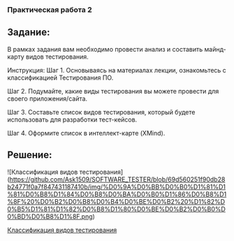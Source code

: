 ### Практическая работа 2
## Задание:
В рамках задания вам необходимо провести анализ и составить майнд-карту видов тестирования.

Инструкция:
Шаг 1. Основываясь на материалах лекции, ознакомьтесь с классификацией Тестирования ПО.

Шаг 2. Подумайте, какие виды тестирования вы можете провести для своего приложения/сайта.

Шаг 3. Составьте список видов тестирования, который будете использовать для разработки тест-кейсов.

Шаг 4. Оформите список в интеллект-карте (XMind).

## Решение: 

![Классификация видов тестирования] (https://github.com/Ask1509/SOFTWARE_TESTER/blob/69d560251f90db28b24771f0a7f847431187410b/img/%D0%9A%D0%BB%D0%B0%D1%81%D1%81%D0%B8%D1%84%D0%B8%D0%BA%D0%B0%D1%86%D0%B8%D1%8F%20%D0%B2%D0%B8%D0%B4%D0%BE%D0%B2%20%D1%82%D0%B5%D1%81%D1%82%D0%B8%D1%80%D0%BE%D0%B2%D0%B0%D0%BD%D0%B8%D1%8F.png)

[Классификация видов тестирования](https://www.mindomo.com/mindmap/mind-map-ca9ab87edbb05bc36142d781f94d468f)
